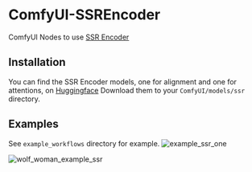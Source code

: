 # ComfyUI-SSREncoder
ComfyUI Nodes to use [SSR Encoder](https://github.com/Xiaojiu-z/SSR_Encoder)

## Installation

You can find the SSR Encoder models, one for alignment and one for attentions, on [Huggingface](https://huggingface.co/logtd/ssr_encoder/tree/main)
Download them to your `ComfyUI/models/ssr` directory.

## Examples

See `example_workflows` directory for example.
![example_ssr_one](https://github.com/user-attachments/assets/62f5725b-040d-483f-87f3-ae1bbf123e59)

![wolf_woman_example_ssr](https://github.com/user-attachments/assets/59750e57-abab-412d-abe5-cc09b1c28ea3)
